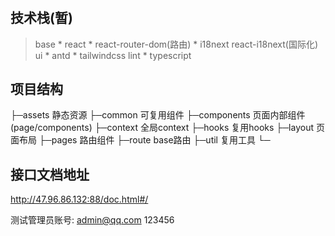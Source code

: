 #
## 技术栈(暂)
> base
    * react
    * react-router-dom(路由)
    * i18next react-i18next(国际化)
> ui
    * antd
    * tailwindcss
> lint
    * typescript
## 项目结构
├─assets 静态资源
├─common 可复用组件
├─components 页面内部组件(page/components)
├─context 全局context
├─hooks 复用hooks
├─layout 页面布局
├─pages 路由组件
├─route base路由
├─util 复用工具
└─

## 接口文档地址
http://47.96.86.132:88/doc.html#/

测试管理员账号: admin@qq.com 123456